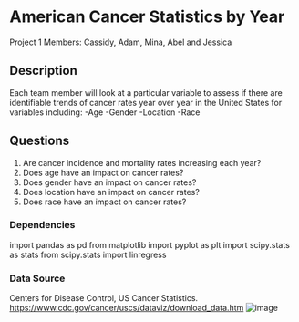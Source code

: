 # American Cancer Statistics by Year
Project 1 
Members: Cassidy, Adam, Mina, Abel and Jessica

## Description

Each team member will look at a particular variable to assess if there are identifiable trends of cancer rates year over year in the United States for variables including:
-Age
-Gender
-Location
-Race

## Questions
1. Are cancer incidence and mortality rates increasing each year?
2. Does age have an impact on cancer rates?
3. Does gender have an impact on cancer rates?
4. Does location have an impact on cancer rates?
5. Does race have an impact on cancer rates?

### Dependencies

import pandas as pd
from matplotlib import pyplot as plt
import scipy.stats as stats
from scipy.stats import linregress

### Data Source

Centers for Disease Control, US Cancer Statistics.
https://www.cdc.gov/cancer/uscs/dataviz/download_data.htm
![image](https://github.com/cassidyschul/American_cancer_stats/assets/150754166/3dfb8ade-5bcf-4d71-876e-8d4e720d9404)
